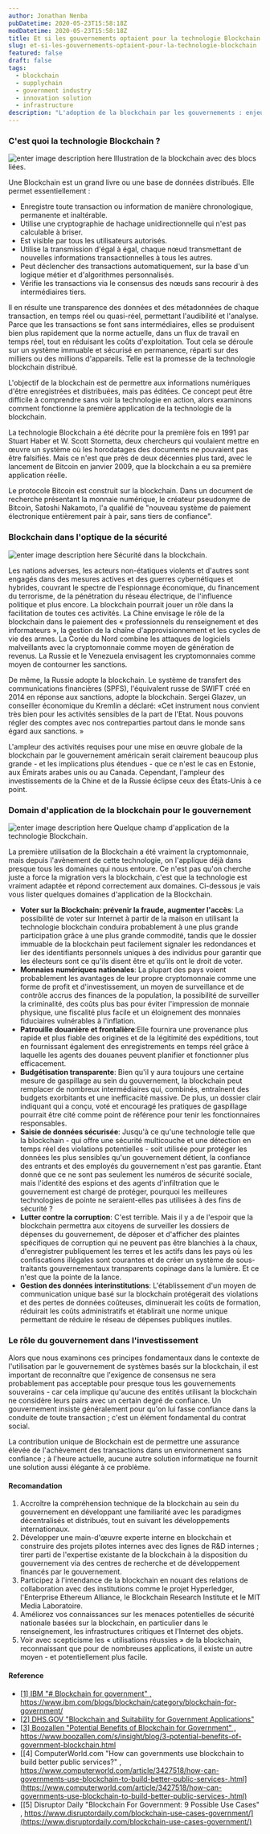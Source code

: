 ```yaml
---
author: Jonathan Nenba
pubDatetime: 2020-05-23T15:58:18Z
modDatetime: 2020-05-23T15:58:18Z
title: Et si les gouvernements optaient pour la technologie Blockchain ?
slug: et-si-les-gouvernements-optaient-pour-la-technologie-blockchain
featured: false
draft: false
tags:
  - blockchain
  - supplychain
  - government industry
  - innovation solution
  - infrastructure
description: "L'adoption de la blockchain par les gouvernements : enjeux, opportunités et impact sur les services publics et l'infrastructure numérique."
---
```


### C'est quoi la technologie Blockchain ?
![enter image description here](https://cdnnewawt-59e2.kxcdn.com/wp-content/uploads/2020/03/blockchain-nedir-02.png)
Illustration de la blockchain avec des blocs liées.


Une Blockchain est un grand livre ou une base de données distribués. Elle permet essentiellement :

 - Enregistre toute transaction ou information de manière chronologique, permanente et inaltérable.
 - Utilise une cryptographie de hachage unidirectionnelle qui n'est pas calculable à briser.
 - Est visible par tous les utilisateurs autorisés.
 - Utilise la transmission d'égal à égal, chaque nœud transmettant de nouvelles informations transactionnelles à tous les autres.
 - Peut déclencher des transactions automatiquement, sur la base d'un logique métier et d'algorithmes personnalisés.
 - Vérifie les transactions via le consensus des nœuds sans recourir à des intermédiaires tiers.

Il en résulte une transparence des données et des métadonnées de chaque transaction, en temps réel ou quasi-réel, permettant l'audibilité et l'analyse. Parce que les transactions se font sans intermédiaires, elles se produisent bien plus rapidement que la norme actuelle, dans un flux de travail en temps réel, tout en réduisant les coûts d'exploitation. Tout cela se déroule sur un système immuable et sécurisé en permanence, réparti sur des milliers ou des millions d'appareils. Telle est la promesse de la technologie blockchain distribué.

L'objectif de la blockchain est de permettre aux informations numériques d'être enregistrées et distribuées, mais pas éditées. Ce concept peut être difficile à comprendre sans voir la technologie en action, alors examinons comment fonctionne la première application de la technologie de la blockchain.

La technologie Blockchain a été décrite pour la première fois en 1991 par Stuart Haber et W. Scott Stornetta, deux chercheurs qui voulaient mettre en œuvre un système où les horodatages des documents ne pouvaient pas être falsifiés. Mais ce n'est que près de deux décennies plus tard, avec le lancement de Bitcoin en janvier 2009, que la blockchain a eu sa première application réelle.

Le protocole Bitcoin est construit sur la blockchain. Dans un document de recherche présentant la monnaie numérique, le créateur pseudonyme de Bitcoin, Satoshi Nakamoto, l'a qualifié de "nouveau système de paiement électronique entièrement pair à pair, sans tiers de confiance".

### Blockchain dans l'optique de la sécurité

![enter image description here](https://www.cybersecobservatory.com/wp-content/uploads/2017/06/cybersecurity1.jpg)
Sécurité dans la blockchain.


Les nations adverses, les acteurs non-étatiques violents et d'autres sont engagés dans des mesures actives et des guerres cybernétiques et hybrides, couvrant le spectre de l'espionnage économique, du financement du terrorisme, de la pénétration du réseau électrique, de l'influence politique et plus encore. La blockchain pourrait jouer un rôle dans la facilitation de toutes ces activités.
La Chine envisage le rôle de la blockchain dans le paiement des « professionnels du renseignement et des informateurs », la gestion de la chaîne d'approvisionnement et les cycles de vie des armes. La Corée du Nord combine les attaques de logiciels malveillants avec la cryptomonnaie comme moyen de génération de revenus. La Russie et le Venezuela envisagent les cryptomonnaies comme moyen de contourner les sanctions.

De même, la Russie adopte la blockchain. Le système de transfert des communications financières (SPFS), l'équivalent russe de SWIFT créé en 2014 en réponse aux sanctions, adopte la blockchain. Sergei Glazev, un conseiller économique du Kremlin a déclaré: «Cet instrument nous convient très bien pour les activités sensibles de la part de l'Etat. Nous pouvons régler des comptes avec nos contreparties partout dans le monde sans égard aux sanctions. »

L'ampleur des activités requises pour une mise en œuvre globale de la blockchain par le gouvernement américain serait clairement beaucoup plus grande - et les implications plus étendues - que ce n'est le cas en Estonie, aux Émirats arabes unis ou au Canada. Cependant, l'ampleur des investissements de la Chine et de la Russie éclipse ceux des États-Unis à ce point.

### Domain d'application de la blockchain pour le gouvernement
![enter image description here](https://blockchain-training.co.uk/wp-content/uploads/2019/06/1_3yyJZkyCtkdD4IiilCwTTQ-768x384.jpeg)
Quelque champ d'application de la technologie Blockchain.


La première utilisation de la Blockchain a été vraiment la cryptomonnaie, mais depuis l'avènement de cette technologie, on l'applique déjà dans presque tous les domaines qui nous entoure. Ce n'est pas qu'on cherche juste a force la migration vers la blockchain, c'est que la technologie est vraiment adaptée et répond correctement aux domaines. Ci-dessous je vais vous lister quelques domaines d'application de la Blockchain.

 - **Voter sur la Blockchain: prévenir la fraude, augmenter l'accès**: La possibilité de voter sur Internet à partir de la maison en utilisant la technologie blockchain conduira probablement à une plus grande participation grâce à une plus grande commodité, tandis que le dossier immuable de la blockchain peut facilement signaler les redondances et lier des identifiants personnels uniques à des individus pour garantir que les électeurs sont ce qu'ils disent être et qu'ils ont le droit de voter.
 - **Monnaies numériques nationales**: La plupart des pays voient probablement les avantages de leur propre cryptomonnaie comme une forme de profit et d'investissement, un moyen de surveillance et de contrôle accrus des finances de la population, la possibilité de surveiller la criminalité, des coûts plus bas pour éviter l'impression de monnaie physique, une fiscalité plus facile et un éloignement des monnaies fiduciaires vulnérables à l'inflation.
 - **Patrouille douanière et frontalière**:Elle fournira une provenance plus rapide et plus fiable des origines et de la légitimité des expéditions, tout en fournissant également des enregistrements en temps réel grâce à laquelle les agents des douanes peuvent planifier et fonctionner plus efficacement.
 - **Budgétisation transparente**: Bien qu'il y aura toujours une certaine mesure de gaspillage au sein du gouvernement, la blockchain peut remplacer de nombreux intermédiaires qui, combinés, entraînent des budgets exorbitants et une inefficacité massive. De plus, un dossier clair indiquant qui a conçu, voté et encouragé les pratiques de gaspillage pourrait être cité comme point de référence pour tenir les fonctionnaires responsables.
 - **Saisie de données sécurisée**: Jusqu'à ce qu'une technologie telle que la blockchain - qui offre une sécurité multicouche et une détection en temps réel des violations potentielles - soit utilisée pour protéger les données les plus sensibles qu'un gouvernement détient, la confiance des entrants et des employés du gouvernement n'est pas garantie. Étant donné que ce ne sont pas seulement les numéros de sécurité sociale, mais l'identité des espions et des agents d'infiltration que le gouvernement est chargé de protéger, pourquoi les meilleures technologies de pointe ne seraient-elles pas utilisées à des fins de sécurité ?
 - **Lutter contre la corruption**: C'est terrible. Mais il y a de l'espoir que la blockchain permettra aux citoyens de surveiller les dossiers de dépenses du gouvernement, de déposer et d'afficher des plaintes spécifiques de corruption qui ne peuvent pas être blanchies à la chaux, d'enregistrer publiquement les terres et les actifs dans les pays où les confiscations illégales sont courantes et de créer un système de sous-traitants gouvernementaux transparents copinage dans la lumière. Et ce n'est que la pointe de la lance.
 - **Gestion des données interinstitutions**: L'établissement d'un moyen de communication unique basé sur la blockchain protégerait des violations et des pertes de données coûteuses, diminuerait les coûts de formation, réduirait les coûts administratifs et établirait une norme unique permettant de réduire le réseau de dépenses publiques inutiles.

### Le rôle du gouvernement dans l'investissement

Alors que nous examinons ces principes fondamentaux dans le contexte de l'utilisation par le gouvernement de systèmes basés sur la blockchain, il est important de reconnaître que l'exigence de consensus ne sera probablement pas acceptable pour presque tous les gouvernements souverains - car cela implique qu'aucune des entités utilisant la blockchain ne considère leurs pairs avec un certain degré de confiance. Un gouvernement insiste généralement pour qu'on lui fasse confiance dans la conduite de toute transaction ; c'est un élément fondamental du contrat social.

La contribution unique de Blockchain est de permettre une assurance élevée de l'achèvement des transactions dans un environnement sans confiance ; à l'heure actuelle, aucune autre solution informatique ne fournit une solution aussi élégante à ce problème.
#### Recomandation

 1. Accroître la compréhension technique de la blockchain au sein du gouvernement en développant une familiarité avec les paradigmes décentralisés et distribués, tout en suivant les développements internationaux.
 2. Développer une main-d'œuvre experte interne en blockchain et construire des projets pilotes internes avec des lignes de R&D internes ; tirer parti de l'expertise existante de la blockchain à la disposition du gouvernement via des centres de recherche et de développement financés par le gouvernement.
 3. Participez à l'intendance de la blockchain en nouant des relations de collaboration avec des institutions comme le projet Hyperledger, l'Enterprise Ethereum Alliance, le Blockchain Research Institute et le MIT Media Laboratoire.
 4. Améliorez vos connaissances sur les menaces potentielles de sécurité nationale basées sur la blockchain, en particulier dans le renseignement, les infrastructures critiques et l'Internet des objets.
 5. Voir avec scepticisme les « utilisations réussies » de la blockchain, reconnaissant que pour de nombreuses applications, il existe un autre moyen - et potentiellement plus facile.

#### Reference

 - [[1] IBM "# Blockchain for government" , https://www.ibm.com/blogs/blockchain/category/blockchain-for-government/ ](https://www.ibm.com/blogs/blockchain/category/blockchain-for-government/)
 - [[2] DHS.GOV "Blockchain and Suitability for Government Applications" ](https://www.dhs.gov/sites/default/files/publications/2018_AEP_Blockchain_and_Suitability_for_Government_Applications.pdf)
 - [[3] Boozallen "Potential Benefits of Blockchain for Government" , https://www.boozallen.com/s/insight/blog/3-potential-benefits-of-government-blockchain.html ](https://www.boozallen.com/s/insight/blog/3-potential-benefits-of-government-blockchain.html)
 - [[4] ComputerWorld.com "How can governments use blockchain to build better public services?" , https://www.computerworld.com/article/3427518/how-can-governments-use-blockchain-to-build-better-public-services-.html](https://www.computerworld.com/article/3427518/how-can-governments-use-blockchain-to-build-better-public-services-.html)
 - [[5] Disruptor Daily "Blockchain For Government: 9 Possible Use Cases" , https://www.disruptordaily.com/blockchain-use-cases-government/](https://www.disruptordaily.com/blockchain-use-cases-government/)
